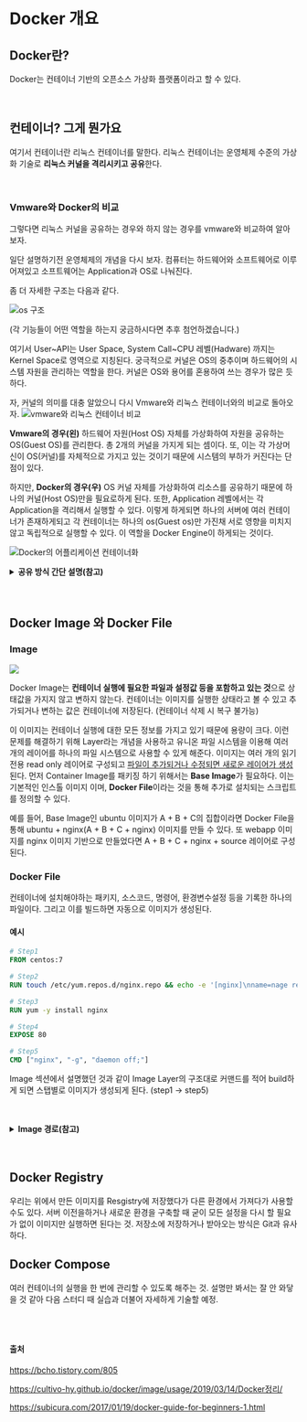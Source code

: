 # Docker 개요

## Docker란?
Docker는 컨테이너 기반의 오픈소스 가상화 플랫폼이라고 할 수 있다.

<br/>


## 컨테이너? 그게 뭔가요

여기서 컨테이너란 리눅스 컨테이너를 말한다. 리눅스 컨테이너는 운영체제 수준의 가상화 기술로 **리눅스 커널을 격리시키고 공유**한다.

<br/>

### Vmware와 Docker의 비교

그렇다면 리눅스 커널을 공유하는 경우와 하지 않는 경우를 vmware와 비교하여 알아보자.

일단 설명하기전 운영체제의 개념을 다시 보자.
컴퓨터는 하드웨어와 소프트웨어로 이루어져있고 소프트웨어는 Application과 OS로 나눠진다.

좀 더 자세한 구조는 다음과 같다.

![os 구조](https://s3.us-west-2.amazonaws.com/secure.notion-static.com/4543d1af-bb0b-4f21-bc94-291fd4fb68d2/Untitled.png?X-Amz-Algorithm=AWS4-HMAC-SHA256&X-Amz-Credential=AKIAT73L2G45O3KS52Y5%2F20210918%2Fus-west-2%2Fs3%2Faws4_request&X-Amz-Date=20210918T035248Z&X-Amz-Expires=86400&X-Amz-Signature=e6e2c9ede795274ddea034c6bdb3364e09f0eb3080e263254ecfe950141fccc4&X-Amz-SignedHeaders=host&response-content-disposition=filename%20%3D%22Untitled.png%22 "사용자, 어플리케이션, OS, 하드웨어와의 관계")

(각 기능들이 어떤 역할을 하는지 궁금하시다면 추후 첨언하겠습니다.)

여기서 User\~API는 User Space, System Call\~CPU 레벨(Hadware) 까지는 Kernel Space로 영역으로 지칭된다. 궁극적으로 커널은 OS의 중추이며 하드웨어의 시스템 자원을 관리하는 역할을 한다. 커널은 OS와 용어를 혼용하여 쓰는 경우가 많은 듯하다.

자, 커널의 의미를 대충 알았으니 다시 Vmware와 리눅스 컨테이너와의 비교로 돌아오자.
![vmware와 리눅스 컨테이너 비교](https://images.velog.io/images/shinmj1207/post/d071e5c8-d6a8-4fa8-a6a8-512062df95d6/image.png)

**Vmware의 경우(왼)** 하드웨어 자원(Host OS) 자체를 가상화하여 자원을 공유하는 OS(Guest OS)를 관리한다. 총 2개의 커널을 가지게 되는 셈이다. 또, 이는 각 가상머신이 OS(커널)를 자체적으로 가지고 있는 것이기 때문에 시스템의 부하가 커진다는 단점이 있다.

하지만, **Docker의 경우(우)** OS 커널 자체를 가상화하여 리소스를 공유하기 때문에 하나의 커널(Host OS)만을 필요로하게 된다. 또한, Application 레벨에서는 각 Application을 격리해서 실행할 수 있다. 이렇게 하게되면 하나의 서버에 여러 컨테이너가 존재하게되고 각 컨테이너는 하나의 os(Guest os)만 가진채 서로 영향을 미치지 않고 독립적으로 실행할 수 있다. 이 역할을 Docker Engine이 하게되는 것이다.

![Docker의 어플리케이션 컨테이너화](https://img1.daumcdn.net/thumb/R1280x0/?scode=mtistory2&fname=https%3A%2F%2Fblog.kakaocdn.net%2Fdn%2Fb2ei77%2Fbtqz8m9yq5P%2Fv4xuv1ZNy10KoTQyQka7AK%2Fimg.png)

<details>
<summary style="font-weight:bold;">공유 방식 간단 설명(참고)</summary>
<div markdown="1">

예를 들어 Host OS가 Ubuntu veresion X고, Container의 OS가 CentOS version Y라고 했을 때 Conatiner에는 CentOS version Y의 full image가 들어있는 것이 아니라 Ubuntu versionX와 CentOS version Y의 차이가 되는 부분만 패키징 된다. Container내에서 명령어를 수행하면 실제로는 Host OS에서 그 명령어가 수행된다. 즉, Host OS의 Process 공간을 공유하게 되는 것이다.
(출처 : https://bcho.tistory.com/805)

</div>
</details>
<br/>
<br/>

## Docker Image 와 Docker File

### Image
![](https://images.velog.io/images/shinmj1207/post/e15c74be-00c7-484a-bab4-f8cea88a59ac/image.png)

Docker Image는 **컨테이너 실행에 필요한 파일과 설정값 등을 포함하고 있는 것**으로 상태값을 가지지 않고 변하지 않는다. 컨테이너는 이미지를 실행한 상태라고 볼 수 있고 추가되거나 변하는 값은 컨테이너에 저장된다. (컨테이너 삭제 시 복구 불가능)

이 이미지는 컨테이너 실행에 대한 모든 정보를 가지고 있기 때문에 용량이 크다. 이런 문제를 해결하기 위해 Layer라는 개념을 사용하고 유니온 파일 시스템을 이용해 여러 개의 레이어를 하나의 파일 시스템으로 사용할 수 있게 해준다.
이미지는 여러 개의 읽기 전용 read only 레이어로 구성되고 <u>파일이 추가되거나 수정되면 새로운 레이어가 생성</u>된다.
먼저 Container Image를 패키징 하기 위해서는 **Base Image**가 필요하다. 이는 기본적인 인스톨 이미지 이며, **Docker File**이라는 것을 통해 추가로 설치되는 스크립트를 정의할 수 있다.

예를 들어, Base Image인 ubuntu 이미지가 A + B + C의 집합이라면 Docker File을 통해 ubuntu + nginx(A + B + C + nginx) 이미지를 만들 수 있다. 또 webapp 이미지를 nginx 이미지 기반으로 만들었다면 A + B + C + nginx + source 레이어로 구성된다.

### Docker File

컨테이너에 설치해야하는 패키지, 소스코드, 명령어, 환경변수설정 등을 기록한 하나의 파일이다. 그리고 이를 빌드하면 자동으로 이미지가 생성된다.

#### 예시

```DockerFile
# Step1
FROM centos:7

# Step2
RUN touch /etc/yum.repos.d/nginx.repo && echo -e '[nginx]\nname=nage repo\nbaseurl=http://nginx.org/packages/centos/7/$basearch/\ngpgcheck=0\nenabled=1' > /etc/yum.repos.d/nginx.repo

# Step3
RUN yum -y install nginx

# Step4
EXPOSE 80

# Step5
CMD ["nginx", "-g", "daemon off;"]
```

Image 섹션에서 설명했던 것과 같이 Image Layer의 구조대로 커맨드를 적어 build하게 되면 스탭별로 이미지가 생성되게 된다. (step1 -> step5)

<br/>
<br/>
<details>
<summary style="font-weight:bold;">Image 경로(참고)</summary>
<div markdown="1">

![도커 이미지 경로](https://images.velog.io/images/shinmj1207/post/0c96cf24-425e-4af4-9e00-270a8238f244/image.png)

이미지는 url 방식으로 관리하며 태그를 붙일 수 있다. `docker.io/library` 는 생략가능하다.

</div>
</details>
<br/>
<br/>

## Docker Registry

우리는 위에서 만든 이미지를 Resgistry에 저장했다가 다른 환경에서 가져다가 사용할 수도 있다.
서버 이전을하거나 새로운 환경을 구축할 때 굳이 모든 설정을 다시 할 필요가 없이 이미지만 실행하면 된다는 것.
저장소에 저장하거나 받아오는 방식은 Git과 유사하다.

## Docker Compose

여러 컨테이너의 실행을 한 번에 관리할 수 있도록 해주는 것. 설명만 봐서는 잘 안 와닿을 것 같아 다음 스터디 때 실습과 더불어 자세하게 기술할 예정.

<br/>
<br/>


#### 출처

https://bcho.tistory.com/805

https://cultivo-hy.github.io/docker/image/usage/2019/03/14/Docker정리/

https://subicura.com/2017/01/19/docker-guide-for-beginners-1.html

